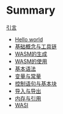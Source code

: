 # Summary

[引言](README.md)

- [Hello world](./01-Helloworld.md)
- [基础概念与工具链](./02-基础概念与工具链.md)
- [WASM的生成](./03-WASM的生成.md)
- [WASM的使用](./04-WASM的使用.md)
- [基本语法](./05-基本语法.md)
- [变量与常量](./06-变量与常量.md)
- [控制语句与基本块](./07-控制语句与基本块.md)
- [导入与导出](./08-导入与导出.md)
- [内存与引用]()
- [WASI]()
